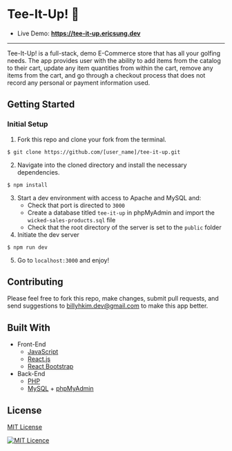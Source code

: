 # Tee-It-Up! 👟
* Live Demo: __https://tee-it-up.ericsung.dev__

<hr/>

Tee-It-Up! is a full-stack, demo E-Commerce store that has all your golfing needs. The app provides user with the ability to add items from the catalog to their cart, update any item quantities from within the cart, remove any items from the cart, and go through a checkout process that does not record any personal or payment information used.
## Getting Started
### Initial Setup
1. Fork this repo and clone your fork from the terminal.
```
$ git clone https://github.com/[user_name]/tee-it-up.git
```
2. Navigate into the cloned directory and install the necessary dependencies.
```
$ npm install
```
3. Start a dev environment with access to Apache and MySQL and:
    * Check that port is directed to ```3000```
    * Create a database titled ```tee-it-up``` in phpMyAdmin and import the ```wicked-sales-products.sql``` file
    * Check that the root directory of the server is set to the ```public``` folder
4. Initiate the dev server
```
$ npm run dev
```
5. Go to ```localhost:3000``` and enjoy!

## Contributing
Please feel free to fork this repo, make changes, submit pull requests, and send suggestions to billyhkim.dev@gmail.com to make this app better.

## Built With
* Front-End
  * [JavaScript](https://www.ecma-international.org/publications/standards/Ecma-262.htm)
  * [React.js](https://reactjs.org/)
  * [React Bootstrap](https://react-bootstrap.github.io/)
* Back-End
  * [PHP](https://php.net/)
  * [MySQL](https://www.mysql.com/) + [phpMyAdmin](https://www.phpmyadmin.net/)

## License
[MIT License](https://opensource.org/licenses/mit-license.php)

[![MIT Licence](https://badges.frapsoft.com/os/mit/mit.svg?v=103)](https://opensource.org/licenses/mit-license.php)
